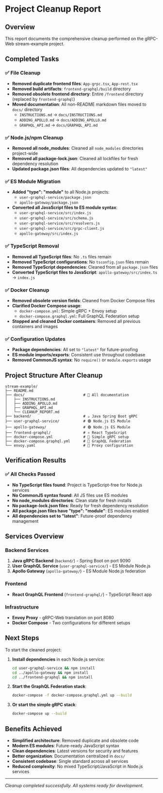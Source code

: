 # Project Cleanup Report

## Overview
This report documents the comprehensive cleanup performed on the gRPC-Web stream-example project.

## Completed Tasks

### ✅ File Cleanup
- **Removed duplicate frontend files**: `App-grpc.tsx`, `App-rest.tsx`
- **Removed build artifacts**: `frontend-graphql/build` directory
- **Removed obsolete frontend directory**: Entire `/frontend` directory (replaced by `frontend-graphql`)
- **Moved documentation**: All non-README markdown files moved to `docs/` directory
  - `INSTRUCTIONS.md` → `docs/INSTRUCTIONS.md`
  - `ADDING_APOLLO.md` → `docs/ADDING_APOLLO.md`
  - `GRAPHQL_API.md` → `docs/GRAPHQL_API.md`

### ✅ Node.js/npm Cleanup
- **Removed all node_modules**: Cleaned all `node_modules` directories project-wide
- **Removed all package-lock.json**: Cleaned all lockfiles for fresh dependency resolution
- **Updated package.json files**: All dependencies updated to `"latest"`

### ✅ ES Module Migration
- **Added "type": "module"** to all Node.js projects:
  - `user-graphql-service/package.json`
  - `apollo-gateway/package.json`
- **Converted all JavaScript files to ES module syntax**:
  - `user-graphql-service/src/index.js`
  - `user-graphql-service/src/schema.js`
  - `user-graphql-service/src/resolvers.js`
  - `user-graphql-service/src/grpc-client.js`
  - `apollo-gateway/src/index.js`

### ✅ TypeScript Removal
- **Removed all TypeScript files**: No `.ts` files remain
- **Removed TypeScript configurations**: No `tsconfig.json` files remain
- **Removed TypeScript dependencies**: Cleaned from all `package.json` files
- **Converted TypeScript files to JavaScript**: `apollo-gateway/src/index.ts` → `index.js`

### ✅ Docker Cleanup
- **Removed obsolete version fields**: Cleaned from Docker Compose files
- **Clarified Docker Compose usage**:
  - `docker-compose.yml`: Simple gRPC + Envoy setup
  - `docker-compose.graphql.yml`: Full GraphQL Federation setup
- **Stopped and cleaned Docker containers**: Removed all previous containers and images

### ✅ Configuration Updates
- **Package dependencies**: All set to `"latest"` for future-proofing
- **ES module imports/exports**: Consistent use throughout codebase
- **Removed CommonJS syntax**: No `require()` or `module.exports` usage

## Project Structure After Cleanup

```
stream-example/
├── README.md
├── docs/                           # 📁 All documentation
│   ├── INSTRUCTIONS.md
│   ├── ADDING_APOLLO.md
│   ├── GRAPHQL_API.md
│   └── CLEANUP_REPORT.md
├── backend/                        # ☕ Java Spring Boot gRPC
├── user-graphql-service/           # 🟢 Node.js ES Module
├── apollo-gateway/                 # 🟢 Node.js ES Module
├── frontend-graphql/               # ⚛️ React TypeScript
├── docker-compose.yml              # 🐳 Simple gRPC setup
├── docker-compose.graphql.yml      # 🐳 GraphQL Federation
└── envoy.yaml                      # 🔀 Proxy configuration
```

## Verification Results

### ✅ All Checks Passed
- **No TypeScript files found**: Project is TypeScript-free for Node.js services
- **No CommonJS syntax found**: All JS files use ES modules
- **No node_modules directories**: Clean state for fresh installs
- **No package-lock.json files**: Ready for fresh dependency resolution
- **All package.json files have "type": "module"**: ES modules enabled
- **All dependencies set to "latest"**: Future-proof dependency management

## Services Overview

### Backend Services
1. **Java gRPC Backend** (`backend/`) - Spring Boot on port 9090
2. **User GraphQL Service** (`user-graphql-service/`) - ES Module Node.js
3. **Apollo Gateway** (`apollo-gateway/`) - ES Module Node.js federation

### Frontend
- **React GraphQL Frontend** (`frontend-graphql/`) - TypeScript React app

### Infrastructure
- **Envoy Proxy** - gRPC-Web translation on port 8080
- **Docker Compose** - Two configurations for different setups

## Next Steps

To start the cleaned project:

1. **Install dependencies** in each Node.js service:
   ```bash
   cd user-graphql-service && npm install
   cd ../apollo-gateway && npm install
   cd ../frontend-graphql && npm install
   ```

2. **Start the GraphQL Federation stack**:
   ```bash
   docker-compose -f docker-compose.graphql.yml up --build
   ```

3. **Or start the simple gRPC stack**:
   ```bash
   docker-compose up --build
   ```

## Benefits Achieved

- **Simplified architecture**: Removed duplicate and obsolete code
- **Modern ES modules**: Future-ready JavaScript syntax
- **Clean dependencies**: Latest versions for security and features
- **Better organization**: Documentation centralized in `docs/`
- **Consistent codebase**: Single standard across all services
- **Reduced complexity**: No mixed TypeScript/JavaScript in Node.js services

---

*Cleanup completed successfully. All systems ready for development.*
